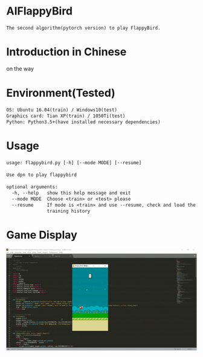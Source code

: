 # AIFlappyBird
```
The second algorithm(pytorch version) to play FlappyBird.
```

# Introduction in Chinese
on the way

# Environment(Tested)
```
OS: Ubuntu 16.04(train) / Windows10(test)
Graphics card: Tian XP(train) / 1050Ti(test)
Python: Python3.5+(have installed necessary dependencies)
```

# Usage
```
usage: flappybird.py [-h] [--mode MODE] [--resume]

Use dpn to play flappybird

optional arguments:
  -h, --help   show this help message and exit
  --mode MODE  Choose <train> or <test> please
  --resume     If mode is <train> and use --resume, check and load the
               training history
```

# Game Display
![giphy](demonstration/running.gif)